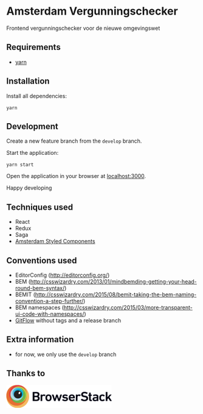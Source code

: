 # Amsterdam Vergunningschecker

Frontend vergunningschecker voor de nieuwe omgevingswet

## Requirements

- [yarn](https://yarnpkg.com)

## Installation

Install all dependencies:

    yarn

## Development

Create a new feature branch from the `develop` branch.

Start the application:

    yarn start

Open the application in your browser at [localhost:3000](http://localhost:3000/).

Happy developing

## Techniques used
- React
- Redux
- Saga
- [Amsterdam Styled Components](https://github.com/Amsterdam/amsterdam-styled-components/)

## Conventions used
- EditorConfig (http://editorconfig.org/)
- BEM (http://csswizardry.com/2013/01/mindbemding-getting-your-head-round-bem-syntax/)
- BEMIT (http://csswizardry.com/2015/08/bemit-taking-the-bem-naming-convention-a-step-further/)
- BEM namespaces (http://csswizardry.com/2015/03/more-transparent-ui-code-with-namespaces/)
- [GitFlow](https://datasift.github.io/gitflow/IntroducingGitFlow.html) without tags and a release branch

## Extra information
- for now, we only use the `develop` branch

## Thanks to
[<img src="https://github.com/Amsterdam/atlas/blob/develop/public/images/browserstack-logo@2x.png" height="60" title="BrowserStack Logo" alt="BrowserStack Logo" />](https://www.browserstack.com/)
